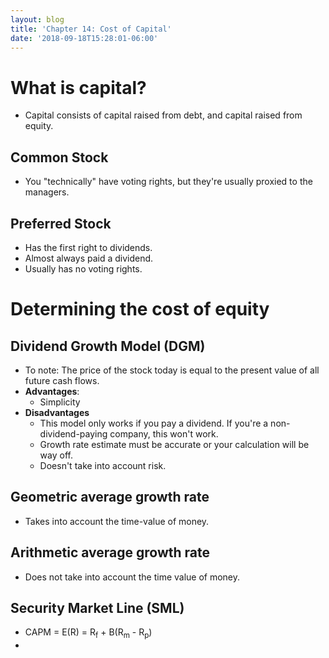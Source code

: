 ```yaml
---
layout: blog
title: 'Chapter 14: Cost of Capital'
date: '2018-09-18T15:28:01-06:00'
---
```

# What is capital?

* Capital consists of capital raised from debt, and capital raised from equity.

## Common Stock

* You "technically" have voting rights, but they're usually proxied to the managers.

## Preferred Stock

* Has the first right to dividends.
* Almost always paid a dividend.
* Usually has no voting rights.

# Determining the cost of equity

## Dividend Growth Model (DGM)

* To note: The price of the stock today is equal to the present value of all future cash flows.
* **Advantages**:
  * Simplicity
* **Disadvantages**
  * This model only works if you pay a dividend. If you're a non-dividend-paying company, this won't work. 
  * Growth rate estimate must be accurate or your calculation will be way off.
  * Doesn't take into account risk.

## Geometric average growth rate

* Takes into account the time-value of money.

## Arithmetic average growth rate

* Does not take into account the time value of money.

## Security Market Line (SML)

* CAPM = E(R) = R<sub>f</sub> + B(R<sub>m</sub> - R<sub>p</sub>)
*

